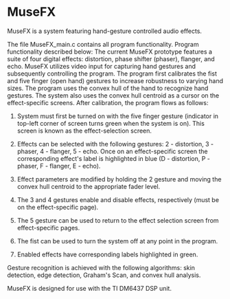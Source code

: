 # MuseFX
MuseFX is a system featuring hand-gesture controlled audio effects.

The file MuseFX_main.c contains all program functionality. Program functionality described below:
The current MuseFX prototype features a suite of four digital effects: distortion, phase shifter (phaser), flanger, and echo. MuseFX utilizes video input for capturing hand gestures and subsequently controlling the program. The program first calibrates the fist and five finger (open hand) gestures to increase robustness to varying hand sizes. The program uses the convex hull of the hand to recognize hand gestures. The system  also uses the convex hull centroid as a cursor on the effect-specific screens. After calibration, the program flows as follows:

1. System must first be turned on with the five finger gesture (indicator in top-left corner of screen turns green when the system is on). This screen is known as the effect-selection screen.

2. Effects can be selected with the following gestures: 2 - distortion, 3 - phaser, 4 - flanger, 5 - echo. Once on an effect-specific screen the corresponding effect's label is highlighted in blue (D - distortion, P - phaser, F - flanger, E - echo).

3. Effect parameters are modified by holding the 2 gesture and moving the convex hull centroid to the appropriate fader level.

4. The 3 and 4 gestures enable and disable effects, respectively (must be on the effect-specific page).

5. The 5 gesture can be used to return to the effect selection screen from effect-specific pages.

6. The fist can be used to turn the system off at any point in the program.

7. Enabled effects have corresponding labels highlighted in green. 

Gesture recognition is achieved with the following algorithms: skin detection, edge detection, Graham's Scan, and convex hull analysis.

MuseFX is designed for use with the TI DM6437 DSP unit.

